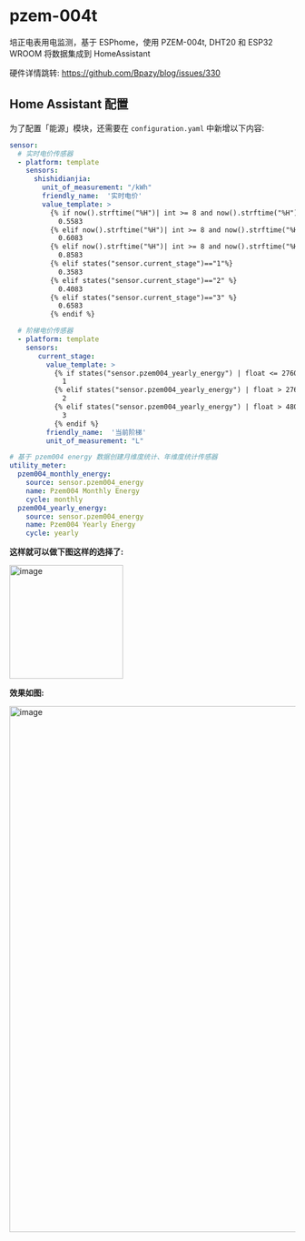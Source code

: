# pzem-004t
培正电表用电监测，基于 ESPhome，使用 PZEM-004t, DHT20 和 ESP32 WROOM 将数据集成到 HomeAssistant

硬件详情跳转: https://github.com/Bpazy/blog/issues/330

## Home Assistant 配置
为了配置「能源」模块，还需要在 `configuration.yaml` 中新增以下内容:
```yaml
sensor:
  # 实时电价传感器
  - platform: template
    sensors:
      shishidianjia:
        unit_of_measurement: "/kWh"
        friendly_name:  '实时电价'
        value_template: >
          {% if now().strftime("%H")| int >= 8 and now().strftime("%H")|int < 21 and states("sensor.current_stage")=="1" %}
            0.5583
          {% elif now().strftime("%H")| int >= 8 and now().strftime("%H")|int < 21  and states("sensor.current_stage")=="2" %}
            0.6083
          {% elif now().strftime("%H")| int >= 8 and now().strftime("%H")|int < 21  and states("sensor.current_stage")=="3" %}
            0.8583
          {% elif states("sensor.current_stage")=="1"%}
            0.3583
          {% elif states("sensor.current_stage")=="2" %}
            0.4083
          {% elif states("sensor.current_stage")=="3" %}
            0.6583
          {% endif %}         

  # 阶梯电价传感器
  - platform: template
    sensors:
       current_stage:
         value_template: >
           {% if states("sensor.pzem004_yearly_energy") | float <= 2760000 %}
             1
           {% elif states("sensor.pzem004_yearly_energy") | float > 2760000 and states("sensor.pzem004_yearly_energy") | float <= 4800000 %}
             2
           {% elif states("sensor.pzem004_yearly_energy") | float > 4800000 %}
             3
           {% endif %}
         friendly_name:  '当前阶梯'
         unit_of_measurement: "L"

# 基于 pzem004 energy 数据创建月维度统计、年维度统计传感器
utility_meter:
  pzem004_monthly_energy:
    source: sensor.pzem004_energy
    name: Pzem004 Monthly Energy
    cycle: monthly
  pzem004_yearly_energy:
    source: sensor.pzem004_energy
    name: Pzem004 Yearly Energy
    cycle: yearly

```

**这样就可以做下图这样的选择了:**

<img width="200" alt="image" src="https://github.com/user-attachments/assets/d24fb3fd-8b1f-470f-bc91-f6bbf1c1fe24">

**效果如图:**

<img width="925" alt="image" src="https://github.com/user-attachments/assets/4e9c475f-6c55-4c1d-85bf-2744138cd541">

